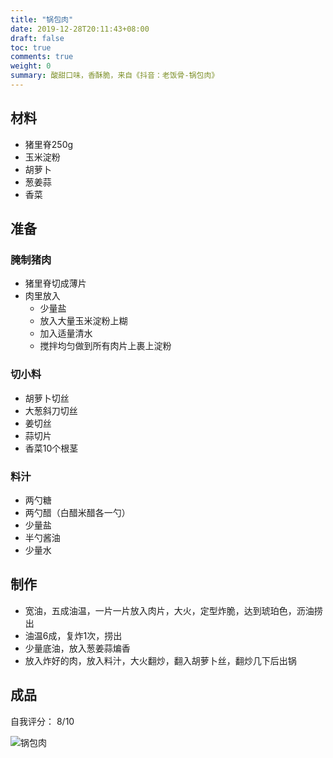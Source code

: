 ```yaml
---
title: "锅包肉"
date: 2019-12-28T20:11:43+08:00
draft: false
toc: true
comments: true
weight: 0
summary: 酸甜口味，香酥脆，来自《抖音：老饭骨-锅包肉》
---
```


## 材料

* 猪里脊250g
* 玉米淀粉
* 胡萝卜
* 葱姜蒜
* 香菜

## 准备

### 腌制猪肉

* 猪里脊切成薄片
* 肉里放入
  * 少量盐
  * 放入大量玉米淀粉上糊
  * 加入适量清水
  * 搅拌均匀做到所有肉片上裹上淀粉

### 切小料

* 胡萝卜切丝
* 大葱斜刀切丝
* 姜切丝
* 蒜切片
* 香菜10个根茎

### 料汁

* 两勺糖
* 两勺醋（白醋米醋各一勺）
* 少量盐
* 半勺酱油
* 少量水

## 制作

* 宽油，五成油温，一片一片放入肉片，大火，定型炸脆，达到琥珀色，沥油捞出
* 油温6成，复炸1次，捞出
* 少量底油，放入葱姜蒜煸香
* 放入炸好的肉，放入料汁，大火翻炒，翻入胡萝卜丝，翻炒几下后出锅

## 成品

自我评分： 8/10

![锅包肉](/image/锅包肉.jpeg)

